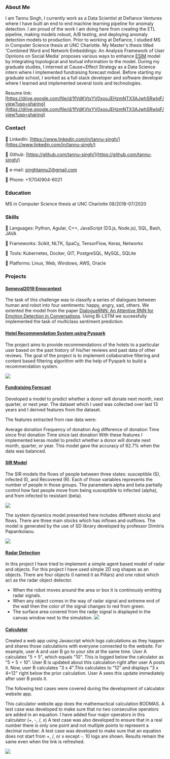 ### About Me

I am Tannu Singh, I currently work as a Data Scientist at Defiance Ventures where I have built an end to end machine learning pipeline for anomaly detection. I am proud of the work I am doing here from creating the ETL pipeline, making models robust, A/B testing, and deploying anomaly detection models to production. Prior to working at Defiance, I studied MS in Computer Science thesis at UNC Charlotte. My Master's thesis titled 'Combined Word and Network Embeddings: An Analysis Framework of User Opinions on Social Media' proposes various ways to enhance [ESIM](https://arxiv.org/pdf/1609.06038.pdf) model by integrating topological and textual information to the model. During my graduate studies, I interned at Cause+Effect Strategy as a Data Science intern where I implemented fundraising forecast mdoel. Before starting my graduate school, I worked as a full stack developer and software developer where I learned and implemented several tools and technologies.

Resume link: [https://drive.google.com/file/d/1fVdKVtxYV0xooJEHzmNTX3AJwhSRwIqF/view?usp=sharing](https://drive.google.com/file/d/1fVdKVtxYV0xooJEHzmNTX3AJwhSRwIqF/view?usp=sharing)

### Contact 

 LinkedIn:  [https://www.linkedin.com/in/tannu-singh/](https://www.linkedin.com/in/tannu-singh/)

 Github: [https://github.com/tannu-singh/](https://github.com/tannu-singh/)

 e-mail:  singhtannu2@gmail.com  

 Phone:  +1(704)904-6021


### Education

MS in Computer Science thesis at UNC Charlotte    08/2018-07/2020

### Skills

 Languages: Python, Agular, C++, JavaScript (D3.js, Node.js), SQL, Bash, JAVA

 Frameworks: Scikit, NLTK, SpaCy, TensorFlow, Keras, Networkx

 Tools: Kubernetes, Docker, GIT, PostgreSQL, MySQL, SQLite

 Platforms: Linux, Web, Windows, AWS, Oracle

### Projects

#### [Semeval2019 Emocontext](https://github.com/tannu-singh/Semeval2019)

The task of this challenge was to classify a series of dialogues between human and robot into four sentiments: happy, angry, sad, others. We extented the model from the paper [DialogueRNN: An Attentive RNN for Emotion Detection in Conversations](https://arxiv.org/pdf/1811.00405.pdf). Using Bi-LSTM we suceesfully implemented the task of multiclass sentiment prediction.

#### [Hotel Recommendation System using Pyspark](https://webpages.uncc.edu/stiwari8/)

The project aims to provide recommendations of the hotels to a particular user based on the past history of his/her reviews and past data of other reviews.
The goal of the project is to implement collaborative filtering and content based filtering algorithm with the help of Pyspark to build a recommendation system.

![](/images/Rating_Count.jpg)

#### [Fundraising Forecast](https://github.com/tannu-singh/Fundraising-Forecast-Model)

Developed a model to predict whether a donor will donate next month, next quarter, or next year. The dataset which I used was collected over last 13 years and I derived features from the dataset.

The features extracted from raw data were:

Average donation
Frequency of donation
Avg difference of donation
Time since first donation
Time since last donation
With these features I implemented keras model to predict whether a donor will donate next month, quarter, or year. This model gave the accuracy of 92.7% when the data was balanced.

#### [SIR Model](https://github.com/tannu-singh/SIRmodel)

The SIR models the flows of people between three states: susceptible (S), infected (I), and Recovered (R). Each of those variables represents the number of people in those groups. The parameters alpha and beta partially control how fast people move from being susceptible to infected (alpha), and from infected to resistant (beta).

![](/images/Model.png)

The system dynamics model presented here includes different stocks and flows. There are three main stocks which has inflows and outflows. The model is generated by the use of SD library developed by professor Dimitris Papanikolaou.

![](/images/Graph.png)

#### [Radar Detection](https://github.com/tannu-singh/RadarDetection)

In this project I have tried to implement a simple agent based model of radar and objects. For this project I have used simple 2D svg shapes as an objects. There are four objects (I named it as Pillars) and one robot which act as the radar object detector.
- When the robot moves around the area or box it is continously emitting radar signals.
- When any object comes in the way of radar signal and extreme end of the wall then the color of the signal changes to red from green.
- The surface area covered from the radar signal is displayed in the canvas window next to the simulation.
![](/images/Radar_Detection.png)

#### [Calculator](https://github.com/tannu-singh/Calculator)

Created a web app using Javascript which logs calculations as they happen and shares those calculations with everyone connected to the website. For example, user A and user B go to your site at the same time. User A calculates "5 + 5", which equals "10". This is logged below the calculator as "5 + 5 = 10". User B is updated about this calculation right after user A posts it. Now, user B calculates "3 x 4".This calculates to “12” and displays "3 x 4=12" right below the prior calculation. User A sees this update immediately after user B posts it.

The following test cases were covered during the development of calculator website app.

This calculator website app does the mathemactical calculation BODMAS.
A test case was developed to make sure that no two consecutive operators are added in an equation. I have added four major operators in this calculator (+, -, /, x)
A test case was also developed to ensure that in a real number there is only one point and not multiple points to represent a decimal number.
A test case was developed to make sure that an equation does not start from +, /, or x except -.
10 logs are shown.
Results remain the same even when the link is refreshed.

![](/images/Snapshot.png)


